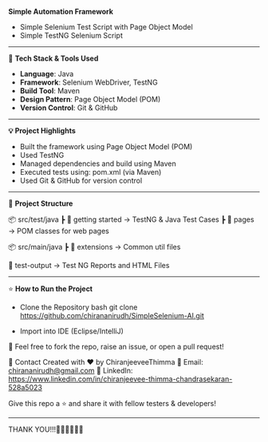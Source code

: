 **Simple Automation Framework** 
- Simple Selenium Test Script with Page Object Model
- Simple TestNG Selenium Script 
----------------
🔧 **<b>Tech Stack & Tools Used</b>**
- <b>Language</b>: Java
- <b>Framework</b>: Selenium WebDriver, TestNG 
- <b>Build Tool</b>: Maven 
- <b>Design Pattern</b>: Page Object Model (POM) 
- <b>Version Control</b>: Git & GitHub 
------------------
**💡 <b>Project Highlights</b>**
- Built the framework using Page Object Model (POM)
- Used TestNG  
- Managed dependencies and build using Maven 
- Executed tests using: pom.xml (via Maven) 
- Used Git & GitHub for version control
-----------------------
📂 **Project Structure** 

📦 src/test/java ┣ 📁 getting started → TestNG & Java Test Cases ┣ 📁 pages → POM classes for web pages 

📦 src/main/java ┣ 📁 extensions → Common util files

📂 test-output → Test NG Reports and HTML Files

------------------
⭐️ **How to Run the Project**
- Clone the Repository 
bash git clone  https://github.com/chirananirudh/SimpleSelenium-AI.git

- Import into IDE (Eclipse/IntelliJ)

 🙌 Feel free to fork the repo, raise an issue, or open a pull request!

📩 Contact Created with ❤️ by ChiranjeeveeThimma 📧 Email: chirananirudh@gmail.com 🔗 LinkedIn: https://www.linkedin.com/in/chiranjeevee-thimma-chandrasekaran-528a5023

Give this repo a ⭐️ and share it with fellow testers & developers!

---------------

THANK YOU!!!🤖🤖🤖🤖🤖🤖

